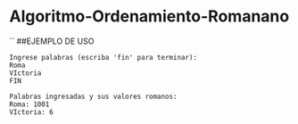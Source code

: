 # Algoritmo-Ordenamiento-Romanano
``
##EJEMPLO DE USO 
```
Ingrese palabras (escriba 'fin' para terminar):
Roma
VIctoria
FIN

Palabras ingresadas y sus valores romanos:
Roma: 1001
VIctoria: 6

